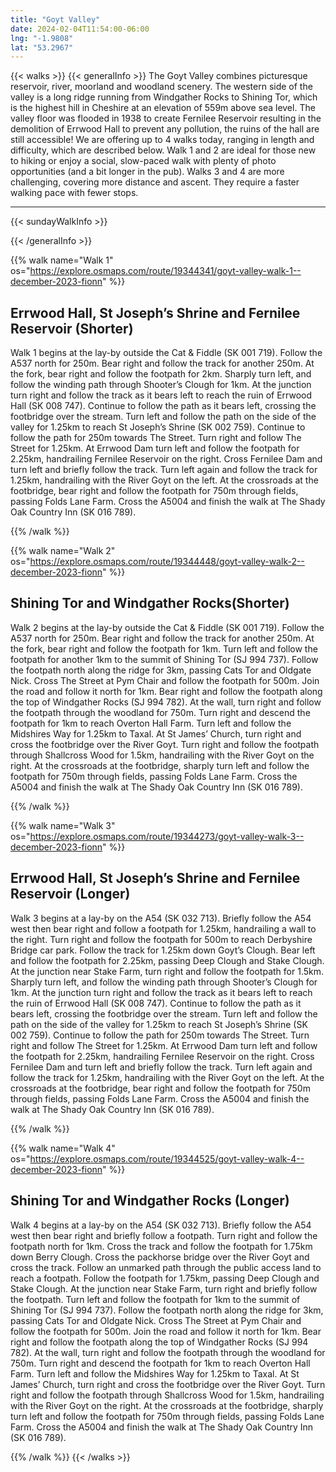 ```yaml
---
title: "Goyt Valley"
date: 2024-02-04T11:54:00-06:00
lng: "-1.9808"
lat: "53.2967"
---
```


{{< walks >}}
{{< generalInfo >}}
The Goyt Valley combines picturesque reservoir, river, moorland and woodland scenery. The
western side of the valley is a long ridge running from Windgather Rocks to Shining Tor,
which is the highest hill in Cheshire at an elevation of 559m above sea level. The valley floor
was flooded in 1938 to create Fernilee Reservoir resulting in the demolition of Errwood Hall
to prevent any pollution, the ruins of the hall are still accessible!
We are offering up to 4 walks today, ranging in length and difficulty, which are described below.
Walk 1 and 2 are ideal for those new to hiking or enjoy a social, slow-paced walk with plenty of photo
opportunities (and a bit longer in the pub).
Walks 3 and 4 are more challenging, covering more distance and ascent. They require a faster walking pace
with fewer stops.
<hr>
{{< sundayWalkInfo >}}

{{< /generalInfo >}}

{{% walk name="Walk 1" os="https://explore.osmaps.com/route/19344341/goyt-valley-walk-1--december-2023-fionn" %}}

## Errwood Hall, St Joseph’s Shrine and Fernilee Reservoir (Shorter)

Walk 1 begins at the lay-by outside the Cat & Fiddle (SK 001 719). Follow the A537 north for 250m. Bear right and follow the track for another 250m. At the fork, bear right and follow the footpath for 2km. Sharply turn left, and follow the winding path through Shooter’s Clough for 1km. At the junction turn right and follow the track as it bears left to reach the ruin of Errwood Hall (SK 008 747). Continue to follow the path as it bears left, crossing the footbridge over the stream. Turn left and follow the path on the side of the valley for 1.25km to reach St Joseph’s Shrine (SK 002 759). Continue to follow the path for 250m towards The Street. Turn right and follow The Street for 1.25km. At Errwood Dam turn left and follow the footpath for 2.25km, handrailing Fernilee Reservoir on the right. Cross Fernilee Dam and turn left and briefly follow the track. Turn left again and follow the track for 1.25km, handrailing with the River Goyt on the left. At the crossroads at the footbridge, bear right and follow the footpath for 750m through fields, passing Folds Lane Farm. Cross the A5004 and finish the walk at The Shady Oak Country Inn (SK 016 789).

{{% /walk %}}

{{% walk name="Walk 2" os="https://explore.osmaps.com/route/19344448/goyt-valley-walk-2--december-2023-fionn" %}}

## Shining Tor and Windgather Rocks(Shorter)

Walk 2 begins at the lay-by outside the Cat & Fiddle (SK 001 719). Follow the A537 north for 250m. Bear right and follow the track for another 250m. At the fork, bear right and follow the footpath for 1km. Turn left and follow the footpath for another 1km to the summit of Shining Tor (SJ 994 737). Follow the footpath north along the ridge for 3km, passing Cats Tor and Oldgate Nick. Cross The Street at Pym Chair and follow the footpath for 500m. Join the road and follow it north for 1km. Bear right and follow the footpath along the top of Windgather Rocks (SJ 994 782). At the wall, turn right and follow the footpath through the woodland for 750m. Turn right and descend the footpath for 1km to reach Overton Hall Farm. Turn left and follow the Midshires Way for 1.25km to Taxal. At St James’ Church, turn right and cross the footbridge over the River Goyt. Turn right and follow the footpath through Shallcross Wood for 1.5km, handrailing with the River Goyt on the right. At the crossroads at the footbridge, sharply turn left and follow the footpath for 750m through fields, passing Folds Lane Farm. Cross the A5004 and finish the walk at The Shady Oak Country Inn (SK 016 789).

{{% /walk %}}

{{% walk name="Walk 3" os="https://explore.osmaps.com/route/19344273/goyt-valley-walk-3--december-2023-fionn" %}}

## Errwood Hall, St Joseph’s Shrine and Fernilee Reservoir (Longer)

Walk 3 begins at a lay-by on the A54 (SK 032 713). Briefly follow
the A54 west then bear right and follow a footpath for 1.25km,
handrailing a wall to the right. Turn right and follow the footpath for
500m to reach Derbyshire Bridge car park. Follow the track for
1.25km down Goyt’s Clough. Bear left and follow the footpath for
2.25km, passing Deep Clough and Stake Clough. At the junction
near Stake Farm, turn right and follow the footpath for 1.5km.
Sharply turn left, and follow the winding path through Shooter’s
Clough for 1km. At the junction turn right and follow the track as it
bears left to reach the ruin of Errwood Hall (SK 008 747). Continue
to follow the path as it bears left, crossing the footbridge over the
stream. Turn left and follow the path on the side of the valley for
1.25km to reach St Joseph’s Shrine (SK 002 759). Continue to
follow the path for 250m towards The Street. Turn right and follow
The Street for 1.25km. At Errwood Dam turn left and follow the
footpath for 2.25km, handrailing Fernilee Reservoir on the right.
Cross Fernilee Dam and turn left and briefly follow the track. Turn
left again and follow the track for 1.25km, handrailing with the River
Goyt on the left. At the crossroads at the footbridge, bear right and
follow the footpath for 750m through fields, passing Folds Lane
Farm. Cross the A5004 and finish the walk at The Shady Oak
Country Inn (SK 016 789).

{{% /walk %}}

{{% walk name="Walk 4" os="https://explore.osmaps.com/route/19344525/goyt-valley-walk-4--december-2023-fionn" %}}

## Shining Tor and Windgather Rocks (Longer)

Walk 4 begins at a lay-by on the A54 (SK 032 713). Briefly follow
the A54 west then bear right and briefly follow a footpath. Turn
right and follow the footpath north for 1km. Cross the track and
follow the footpath for 1.75km down Berry Clough. Cross the
packhorse bridge over the River Goyt and cross the track. Follow
an unmarked path through the public access land to reach a
footpath. Follow the footpath for 1.75km, passing Deep Clough and
Stake Clough. At the junction near Stake Farm, turn right and briefly
follow the footpath. Turn left and follow the footpath for 1km to
the summit of Shining Tor (SJ 994 737). Follow the footpath north
along the ridge for 3km, passing Cats Tor and Oldgate Nick. Cross
The Street at Pym Chair and follow the footpath for 500m. Join the
road and follow it north for 1km. Bear right and follow the footpath
along the top of Windgather Rocks (SJ 994 782). At the wall, turn
right and follow the footpath through the woodland for 750m. Turn
right and descend the footpath for 1km to reach Overton Hall
Farm. Turn left and follow the Midshires Way for 1.25km to Taxal.
At St James’ Church, turn right and cross the footbridge over the
River Goyt. Turn right and follow the footpath through Shallcross
Wood for 1.5km, handrailing with the River Goyt on the right. At
the crossroads at the footbridge, sharply turn left and follow the
footpath for 750m through fields, passing Folds Lane Farm. Cross
the A5004 and finish the walk at The Shady Oak Country Inn (SK
016 789).

{{% /walk %}}
{{< /walks >}}